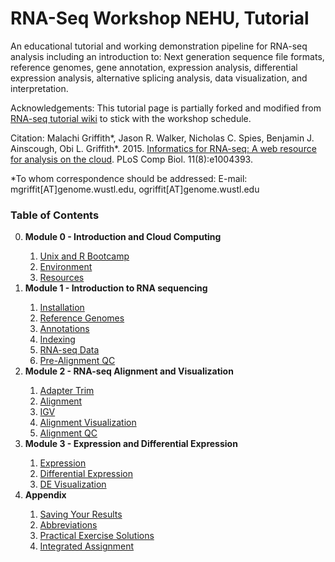# RNA-Seq Workshop NEHU, Tutorial

An educational tutorial and working demonstration pipeline for RNA-seq analysis including an introduction to: Next generation sequence file formats, reference genomes, gene annotation, expression analysis, differential expression analysis, alternative splicing analysis, data visualization, and interpretation.

Acknowledgements:
This tutorial page is partially forked and modified from <a href="https://github.com/griffithlab/rnaseq_tutorial/wiki">RNA-seq tutorial wiki</a> to stick with the workshop schedule.

Citation:
Malachi Griffith\*, Jason R. Walker, Nicholas C. Spies, Benjamin J. Ainscough, Obi L. Griffith\*. 2015. <a href="http://dx.doi.org/10.1371/journal.pcbi.1004393">Informatics for RNA-seq: A web resource for analysis on the cloud</a>. PLoS Comp Biol. 11(8):e1004393.

\*To whom correspondence should be addressed: E-mail: mgriffit[AT]genome.wustl.edu, ogriffit[AT]genome.wustl.edu


### Table of Contents
<ol start="0">
  <li><strong>Module 0 - Introduction and Cloud Computing</strong></li>
  <ol start="i">
   <li><a href="https://github.com/naveenluke/tut/wiki/UNIX-Bootcamp">Unix and R Bootcamp</a></li>
   <li><a href="https://github.com/naveenluke/tut/wiki/Environment">Environment</a></li>
   <li><a href="https://github.com/naveenluke/tut/wiki/Resources">Resources</a></li>
  </ol>
  <li><strong>Module 1 - Introduction to RNA sequencing</strong></li>
  <ol start="i">
   <li><a href="https://github.com/naveenluke/tut/wiki/Installation">Installation</a></li>
   <li><a href="https://github.com/naveenluke/tut/wiki/Reference-Genome">Reference Genomes</a></li>
   <li><a href="https://github.com/naveenluke/tut/wiki/Annotation">Annotations</a></li>
   <li><a href="https://github.com/naveenluke/tut/wiki/Indexing">Indexing</a></li>
   <li><a href="https://github.com/naveenluke/tut/wiki/RNAseq-Data">RNA-seq Data</a></li>
   <li><a href="https://github.com/naveenluke/tut/wiki/PreAlignment-QC">Pre-Alignment QC</a></li>
  </ol>
  <li><strong>Module 2 - RNA-seq Alignment and Visualization</strong></li>
  <ol start="i">
   <li><a href="https://github.com/naveenluke/tut/wiki/Adapter-Trim">Adapter Trim</a></li>
   <li><a href="https://github.com/naveenluke/tut/wiki/Alignment">Alignment</a></li>
   <li><a href="https://github.com/naveenluke/tut/wiki/IGV-Tutorial">IGV</a></li>
   <li><a href="https://github.com/naveenluke/tut/wiki/PostAlignment-Visualization">Alignment Visualization</a></li>
   <li><a href="https://github.com/naveenluke/tut/wiki/PostAlignment-QC">Alignment QC</a></li>
  </ol>
  <li><strong>Module 3 - Expression and Differential Expression</strong></li>
  <ol start="i">
   <li><a href="https://github.com/naveenluke/tut/wiki/Expression">Expression</a></li>
   <li><a href="https://github.com/naveenluke/tut/wiki/Differential-Expression">Differential Expression</a></li>
   <li><a href="https://github.com/naveenluke/tut/wiki/DE-Visualization">DE Visualization</a></li>
  </ol>
  <li><strong>Appendix</strong></li>
  <ol start="i">
   <li><a href="https://github.com/naveenluke/tut/wiki/Saving-Your-Results">Saving Your Results</a></li>
   <li><a href="https://github.com/naveenluke/tut/wiki/Abbreviations">Abbreviations</a></li>
   <li><a href="https://github.com/naveenluke/tut/wiki/Solutions">Practical Exercise Solutions</a></li>
   <li><a href="https://github.com/naveenluke/tut/wiki/Integrated-Assignment">Integrated Assignment</a></li>
  </ol>
</ol>
